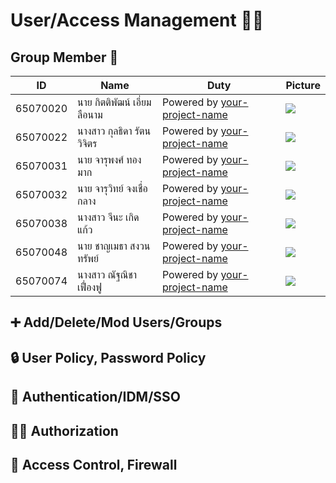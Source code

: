 # User/Access Management 👤🔐


## Group Member 🤝 

| ID        | Name      | Duty    | Picture                                            |
|-----------|-----------|---------|----------------------------------------------------|
| 65070020  | นาย กิตติพัฒน์  เอี่ยมลือนาม | Powered by [your-project-name](https://your-project-url) | <img src="https://i.ibb.co/wSjhVh3/pic1.png">    |
| 65070022  | นางสาว กุลธิดา  รัตนวิจิตร | Powered by [your-project-name](https://your-project-url)  | <img src="https://i.ibb.co/4KgyRD2/pic3.png">    |
| 65070031  | นาย จารุพงศ์  ทองมาก | Powered by [your-project-name](https://your-project-url)  | <img src="https://i.ibb.co/mqmPsT2/pic4.png" >    |
| 65070032  | นาย จารุวิทย์  จงเชื่อกลาง | Powered by [your-project-name](https://your-project-url)  | <img src="https://i.ibb.co/wSjhVh3/pic1.png">   |
| 65070038  | นางสาว จีนะ  เกิดแก้ว | Powered by [your-project-name](https://your-project-url) | <img src="https://i.ibb.co/wSjhVh3/pic1.png">    |
| 65070048  | นาย ชาญเมธา  สงวนทรัพย์ | Powered by [your-project-name](https://your-project-url)  | <img src="https://i.ibb.co/zVP6n6G/pic5.png">    |
| 65070074  | นางสาว ณัฐณิชา  เฟื่องฟู | Powered by [your-project-name](https://your-project-url)  | <img src="https://i.ibb.co/f8K9SB1/pic2.png">   |


## :heavy_plus_sign: Add/Delete/Mod Users/Groups
## 🔒 User Policy, Password Policy
## 🔐 Authentication/IDM/SSO 
## 🕵️‍♀️ Authorization
## 🚧 Access Control, Firewall




